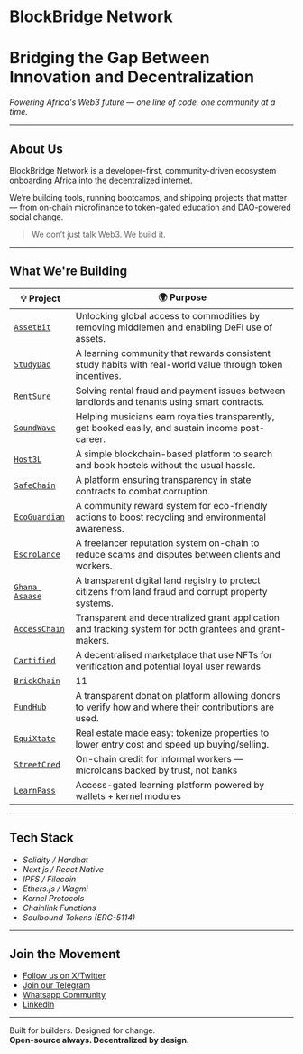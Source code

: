 # BlockBridge Network

# Bridging the Gap Between Innovation and Decentralization  
_Powering Africa's Web3 future — one line of code, one community at a time._

---

## About Us

BlockBridge Network is a developer-first, community-driven ecosystem onboarding Africa into the decentralized internet.

We’re building tools, running bootcamps, and shipping projects that matter — from on-chain microfinance to token-gated education and DAO-powered social change.

> We don’t just talk Web3. We build it.

---

## What We're Building

| 💡 Project | 🌍 Purpose |
|-----------|------------|
| [`AssetBit`](https://github.com/Blockbridge-Network/Team-AssetBit.git) |  Unlocking global access to commodities by removing middlemen and enabling DeFi use of assets. |
| [`StudyDao`](https://github.com/Blockbridge-Network/Team-StudyDao.git) | A learning community that rewards consistent study habits with real-world value through token incentives. |
| [`RentSure`](https://github.com/Blockbridge-Network/Team-RentSure.git) | Solving rental fraud and payment issues between landlords and tenants using smart contracts. |
| [`SoundWave`](https://github.com/Blockbridge-Network/Team-SoundWave.git) | Helping musicians earn royalties transparently, get booked easily, and sustain income post-career. |
| [`Host3L`](https://github.com/Blockbridge-Network/Team-Host3L.git) | A simple blockchain-based platform to search and book hostels without the usual hassle. |
| [`SafeChain`](https://github.com/Blockbridge-Network/Team-SafeChain.git) | A platform ensuring transparency in state contracts to combat corruption. |
| [`EcoGuardian`](https://github.com/Blockbridge-Network/Team-EcoGuardian.git) | A community reward system for eco-friendly actions to boost recycling and environmental awareness. |
| [`EscroLance`](https://github.com/Blockbridge-Network/Team-EscroLance.git) | A freelancer reputation system on-chain to reduce scams and disputes between clients and workers. |
| [`Ghana Asaase`](https://github.com/Blockbridge-Network/Team-Ghana-Asaase.git) | A transparent digital land registry to protect citizens from land fraud and corrupt property systems. |
| [`AccessChain`](https://github.com/Blockbridge-Network/Team-AccessChain.git) | Transparent and decentralized grant application and tracking system for both grantees and grant-makers. |
| [`Cartified`](https://github.com/Blockbridge-Network/Team-Cartified.git) | A decentralised marketplace that use NFTs for verification and potential loyal user rewards |
| [`BrickChain`](https://github.com/Blockbridge-Network/Team-BrickChain.git) | 11 |
| [`FundHub`](https://github.com/Blockbridge-Network/Team-FundHub.git) | A transparent donation platform allowing donors to verify how and where their contributions are used. |
| [`EquiXtate`](https://github.com/Blockbridge-Network/Team-EquiXtate.git) | Real estate made easy: tokenize properties to lower entry cost and speed up buying/selling. |
| [`StreetCred`](https://github.com/blockbridge-network/) | On-chain credit for informal workers — microloans backed by trust, not banks |
| [`LearnPass`](https://github.com/blockbridge-network/) | Access-gated learning platform powered by wallets + kernel modules |

---

## Tech Stack

- *Solidity / Hardhat*
- *Next.js / React Native*
- *IPFS / Filecoin*
- *Ethers.js / Wagmi*
- *Kernel Protocols*
- *Chainlink Functions*
- *Soulbound Tokens (ERC-5114)*

---

## Join the Movement

- [Follow us on X/Twitter](https://x.com/blockbridge_net)
- [Join our Telegram](https://t.me/+b2ZtoyEE6QQ5MmE0)
- [Whatsapp Community](https://chat.whatsapp.com/C21v6J0EAlR1W90w7QXnu4)
- [LinkedIn](https://www.linkedin.com/company/blockbridge-network/)

---

Built for builders. Designed for change.  
**Open-source always. Decentralized by design.**
